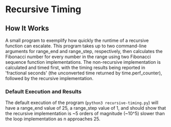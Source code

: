 # Recursive Timing #

## How It Works ##
A small program to exemplify how quickly the runtime of a recursive function can escalate. This program takes up to two command-line arguments for range_end and range_step, respectively, then calculates the Fibonacci number for every number in the range using two Fibonacci sequence function implementations. The non-recursive implementation is calculated and timed first, with the timing results being reported in 'fractional seconds' (the unconverted time returned by time.perf_counter), followed by the recursive implementation.

### Default Execution and Results ###
The default execution of the program (`python3 recursive-timing.py`) will have a range_end value of 25, a range_step value of 1, and should show that the recursive implementation is ~5 orders of magnitude (~10^5) slower than the loop implementation as n approaches 25.
